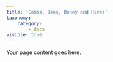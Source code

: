 ```yaml
---
title: 'Combs, Bees, Honey and Hives'
taxonomy:
    category:
        - docs
visible: true
---
```


Your page content goes here.